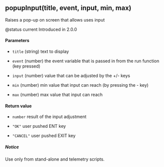 <!-- This file was generated by the script. Do not edit it, any changes will be lost! -->

## popupInput(title, event, input, min, max)



Raises a pop-up on screen that allows uses input

@status current Introduced in 2.0.0


#### Parameters

* `title` (string) text to display

* `event` (number) the event variable that is passed in from the run function (key pressed)

* `input` (number) value that can be adjusted by the +/­- keys

* `min`  (number) min value that input can reach (by pressing the -­ key)

* `max`  (number) max value that input can reach



#### Return value

* `number` result of the input adjustment

* `"OK"` user pushed ENT key

* `"CANCEL"` user pushed EXIT key



##### Notice
Use only from stand-alone and telemetry scripts.


